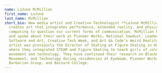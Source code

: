 ```yaml
---
name: LaJuné McMillian
first_name: LaJuné
last_name: McMillian
short_bio: New media artist and Creative Technologist **LaJuné McMillian**
  creates art that integrates performance, extended reality, and physical
  computing to question our current forms of communication. McMillian has shown
  and spoke about their work at Pioneer Works, National Sawdust, Leaders in
  Software and Art, Creative Tech Week, and Art && Code’s Weird Reality. The
  artist was previously the Director of Skating at Figure Skating in Harlem,
  where they integrated STEAM and Figure Skating to teach girls of color about
  movement and technology. They have continued their research on Blackness,
  Movement, and Technology during residencies at Eyebeam, Pioneer Works
  Barbarian Group, and Barnard College.
---
```

